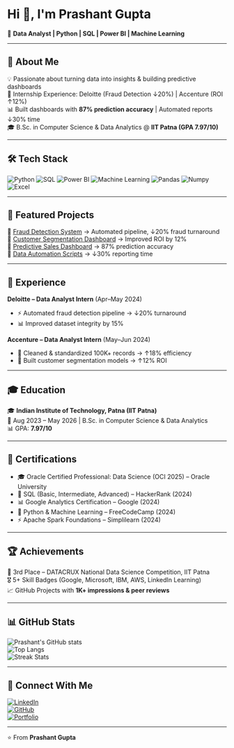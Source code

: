 # Hi 👋, I'm Prashant Gupta  
🚀 **Data Analyst | Python | SQL | Power BI | Machine Learning**

---

## 🌟 About Me  
💡 Passionate about turning data into insights & building predictive dashboards  
💼 Internship Experience: Deloitte (Fraud Detection ↓20%) | Accenture (ROI ↑12%)  
📊 Built dashboards with **87% prediction accuracy** | Automated reports ↓30% time  
🎓 B.Sc. in Computer Science & Data Analytics @ **IIT Patna (GPA 7.97/10)**  

---

## 🛠️ Tech Stack  
![Python](https://img.shields.io/badge/Python-3776AB?style=for-the-badge&logo=python&logoColor=white)
![SQL](https://img.shields.io/badge/SQL-336791?style=for-the-badge&logo=postgresql&logoColor=white)
![Power BI](https://img.shields.io/badge/PowerBI-F2C811?style=for-the-badge&logo=powerbi&logoColor=black)
![Machine Learning](https://img.shields.io/badge/Machine%20Learning-102230?style=for-the-badge&logo=tensorflow&logoColor=orange)
![Pandas](https://img.shields.io/badge/Pandas-150458?style=for-the-badge&logo=pandas&logoColor=white)
![Numpy](https://img.shields.io/badge/Numpy-013243?style=for-the-badge&logo=numpy&logoColor=white)
![Excel](https://img.shields.io/badge/Excel-217346?style=for-the-badge&logo=microsoft-excel&logoColor=white)

---

## 📌 Featured Projects  
🔹 [Fraud Detection System](#) → Automated pipeline, ↓20% fraud turnaround  
🔹 [Customer Segmentation Dashboard](#) → Improved ROI by 12%  
🔹 [Predictive Sales Dashboard](#) → 87% prediction accuracy  
🔹 [Data Automation Scripts](#) → ↓30% reporting time  

---

## 💼 Experience  

**Deloitte – Data Analyst Intern** (Apr–May 2024)  
- ⚡ Automated fraud detection pipeline → ↓20% turnaround  
- 📊 Improved dataset integrity by 15%  

**Accenture – Data Analyst Intern** (May–Jun 2024)  
- 🧹 Cleaned & standardized 100K+ records → ↑18% efficiency  
- 🎯 Built customer segmentation models → ↑12% ROI  

---

## 🎓 Education  
🎓 **Indian Institute of Technology, Patna (IIT Patna)**  
📅 Aug 2023 – May 2026 | B.Sc. in Computer Science & Data Analytics  
📊 GPA: **7.97/10**  

---

## 📜 Certifications  
- 🎓 Oracle Certified Professional: Data Science (OCI 2025) – Oracle University  
- 🏅 SQL (Basic, Intermediate, Advanced) – HackerRank (2024)  
- 📊 Google Analytics Certification – Google (2024)  
- 🐍 Python & Machine Learning – FreeCodeCamp (2024)  
- ⚡ Apache Spark Foundations – Simplilearn (2024)  

---

## 🏆 Achievements  
🥉 3rd Place – DATACRUX National Data Science Competition, IIT Patna  
🎖️ 5+ Skill Badges (Google, Microsoft, IBM, AWS, LinkedIn Learning)  
📈 GitHub Projects with **1K+ impressions & peer reviews**  

---

## 📊 GitHub Stats  

![Prashant's GitHub stats](https://github-readme-stats.vercel.app/api?username=YOURUSERNAME&show_icons=true&theme=radical)  
![Top Langs](https://github-readme-stats.vercel.app/api/top-langs/?username=YOURUSERNAME&layout=compact&theme=radical)  
![Streak Stats](https://github-readme-streak-stats.herokuapp.com/?user=YOURUSERNAME&theme=radical)  

---

## 🔗 Connect With Me  
[![LinkedIn](https://img.shields.io/badge/LinkedIn-blue?style=for-the-badge&logo=linkedin)](https://linkedin.com/in/YOURUSERNAME)  
[![GitHub](https://img.shields.io/badge/GitHub-333?style=for-the-badge&logo=github&logoColor=white)](https://github.com/YOURUSERNAME)  
[![Portfolio](https://img.shields.io/badge/Portfolio-000?style=for-the-badge&logo=web&logoColor=white)](#)  

---

⭐ From **Prashant Gupta**

